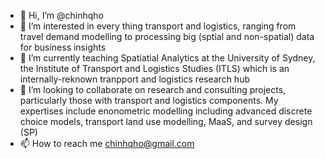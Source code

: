 - 👋 Hi, I’m @chinhqho
- 👀 I’m interested in every thing transport and logistics, ranging from travel demand modelling to processing big (sptial and non-spatial) data for business insights
- 🌱 I’m currently teaching Spatiatial Analytics at the University of Sydney, the Institute of Transport and Logistics Studies (ITLS) which is an internally-reknown tranpport and logistics research hub
- 💞️ I’m looking to collaborate on research and consulting projects, particularly those with transport and logistics components. My expertises include enonometric modelling including advanced discrete choice models, transport land use modelling, MaaS, and survey design (SP) 
- 📫 How to reach me chinhqho@gmail.com

<!---
chinhqho/chinhqho is a ✨ special ✨ repository because its `README.md` (this file) appears on your GitHub profile.
You can click the Preview link to take a look at your changes.
--->
